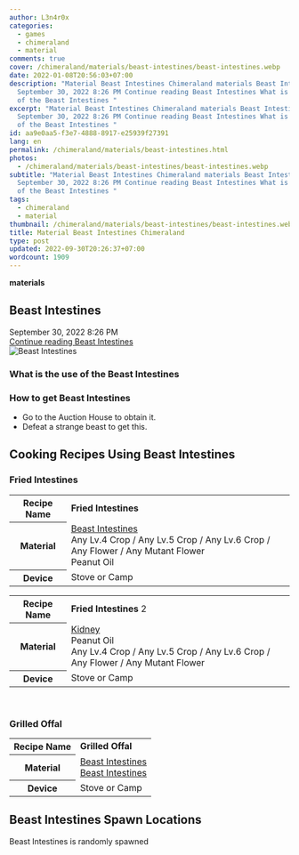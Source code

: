 ```yaml
---
author: L3n4r0x
categories:
  - games
  - chimeraland
  - material
comments: true
cover: /chimeraland/materials/beast-intestines/beast-intestines.webp
date: 2022-01-08T20:56:03+07:00
description: "Material Beast Intestines Chimeraland materials Beast Intestines
  September 30, 2022 8:26 PM Continue reading Beast Intestines What is the use
  of the Beast Intestines "
excerpt: "Material Beast Intestines Chimeraland materials Beast Intestines
  September 30, 2022 8:26 PM Continue reading Beast Intestines What is the use
  of the Beast Intestines "
id: aa9e0aa5-f3e7-4888-8917-e25939f27391
lang: en
permalink: /chimeraland/materials/beast-intestines.html
photos:
  - /chimeraland/materials/beast-intestines/beast-intestines.webp
subtitle: "Material Beast Intestines Chimeraland materials Beast Intestines
  September 30, 2022 8:26 PM Continue reading Beast Intestines What is the use
  of the Beast Intestines "
tags:
  - chimeraland
  - material
thumbnail: /chimeraland/materials/beast-intestines/beast-intestines.webp
title: Material Beast Intestines Chimeraland
type: post
updated: 2022-09-30T20:26:37+07:00
wordcount: 1909
---
```


<link
  rel="stylesheet"
  href="https://rawcdn.githack.com/dimaslanjaka/Web-Manajemen/870a349/css/bootstrap-5-3-0-alpha3-wrapper.css"
/>
<section id="bootstrap-wrapper">
  <div data-bs-theme="dark">
    <div
      class="row g-0 border rounded overflow-hidden flex-md-row mb-4 shadow-sm position-relative bg-dark text-light"
    >
      <div class="col p-4 d-flex flex-column position-static">
        <strong class="d-inline-block mb-2 text-success">materials</strong>
        <h2 class="mb-0">Beast Intestines</h2>
        <div class="mb-1 text-muted">September 30, 2022 8:26 PM</div>
        <a
          href="/chimeraland/materials/beast-intestines.html"
          class="stretched-link d-none text-primary"
          >Continue reading Beast Intestines</a
        >
      </div>
      <div class="col-auto d-none d-md-block d-lg-block">
        <img
          src="https://www.webmanajemen.com/chimeraland/materials/beast-intestines/beast-intestines.webp"
          alt="Beast Intestines"
        />
      </div>
    </div>
    <div class="row">
      <div class="col-lg-6 col-12 mb-2">
        <div class="card">
          <div class="card-body">
            <h3 class="card-title">What is the use of the Beast Intestines</h3>
            <div class="card-text"><ul></ul></div>
          </div>
        </div>
      </div>
      <div class="col-lg-6 col-12 mb-2">
        <div class="card">
          <div class="card-body">
            <h3 class="card-title">How to get Beast Intestines</h3>
            <div class="card-text">
              <ul>
                <li>Go to the Auction House to obtain it.</li>
                <li>Defeat a strange beast to get this.</li>
              </ul>
            </div>
          </div>
        </div>
      </div>
      <div class="col-12 mb-2">
        <h2 id="cookable">Cooking Recipes Using Beast Intestines</h2>
        <div id="recipe-fried-intestines">
          <h3 id="item-fried-intestines">Fried Intestines</h3>
          <div class="mb-2">
            <table class="table">
              <tr>
                <th>Recipe Name</th>
                <td><b>Fried Intestines</b></td>
              </tr>
              <tr>
                <th>Material</th>
                <td>
                  <a
                    class="text-decoration-none text-primary"
                    href="/chimeraland/materials/beast-intestines.html"
                    >Beast Intestines</a
                  ><br />Any Lv.4 Crop<span> / </span>Any Lv.5 Crop<span>
                    / </span
                  >Any Lv.6 Crop<span> / </span>Any Flower<span> / </span>Any
                  Mutant Flower<br />Peanut Oil
                </td>
              </tr>
              <tr>
                <th>Device</th>
                <td>Stove or Camp</td>
              </tr>
            </table>
          </div>
          <div class="mb-2">
            <table class="table">
              <tr>
                <th>Recipe Name</th>
                <td><b>Fried Intestines</b> 2</td>
              </tr>
              <tr>
                <th>Material</th>
                <td>
                  <a
                    class="text-decoration-none text-primary"
                    href="/chimeraland/materials/kidney.html"
                    >Kidney</a
                  ><br />Peanut Oil<br />Any Lv.4 Crop<span> / </span>Any Lv.5
                  Crop<span> / </span>Any Lv.6 Crop<span> / </span>Any
                  Flower<span> / </span>Any Mutant Flower
                </td>
              </tr>
              <tr>
                <th>Device</th>
                <td>Stove or Camp</td>
              </tr>
            </table>
          </div>
        </div>
        <br />
        <div id="recipe-grilled-offal">
          <h3 id="item-grilled-offal">Grilled Offal</h3>
          <div class="mb-2">
            <table class="table">
              <tr>
                <th>Recipe Name</th>
                <td><b>Grilled Offal</b></td>
              </tr>
              <tr>
                <th>Material</th>
                <td>
                  <a
                    class="text-decoration-none text-primary"
                    href="/chimeraland/materials/beast-intestines.html"
                    >Beast Intestines</a
                  ><br /><a
                    class="text-decoration-none text-primary"
                    href="/chimeraland/materials/beast-intestines.html"
                    >Beast Intestines</a
                  >
                </td>
              </tr>
              <tr>
                <th>Device</th>
                <td>Stove or Camp</td>
              </tr>
            </table>
          </div>
        </div>
      </div>
      <div class="col-12 mb-2">
        <h2>Beast Intestines Spawn Locations</h2>
        <p>Beast Intestines is randomly spawned</p>
      </div>
    </div>
  </div>
</section>